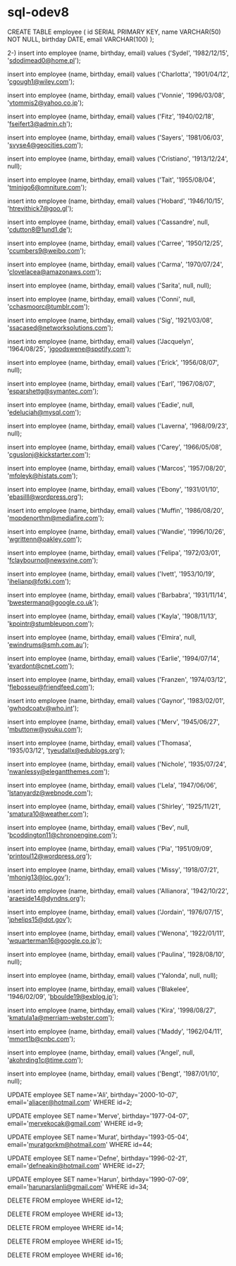 # sql-odev8

CREATE TABLE employee (
id SERIAL PRIMARY KEY,
name VARCHAR(50) NOT NULL,
birthday DATE,
email VARCHAR(100)
);

2-)
insert into employee (name, birthday, email) values ('Sydel', '1982/12/15', 'sdodimead0@home.pl');

insert into employee (name, birthday, email) values ('Charlotta', '1901/04/12', 'cgough1@wiley.com');

insert into employee (name, birthday, email) values ('Vonnie', '1996/03/08', 'vtommis2@yahoo.co.jp');

insert into employee (name, birthday, email) values ('Fitz', '1940/02/18', 'fseifert3@admin.ch');

insert into employee (name, birthday, email) values ('Sayers', '1981/06/03', 'svyse4@geocities.com');

insert into employee (name, birthday, email) values ('Cristiano', '1913/12/24', null);

insert into employee (name, birthday, email) values ('Tait', '1955/08/04', 'tminigo6@omniture.com');

insert into employee (name, birthday, email) values ('Hobard', '1946/10/15', 'htrevithick7@goo.gl');

insert into employee (name, birthday, email) values ('Cassandre', null, 'cdutton8@1und1.de');

insert into employee (name, birthday, email) values ('Carree', '1950/12/25', 'ccumbers9@weibo.com');

insert into employee (name, birthday, email) values ('Carma', '1970/07/24', 'clovelacea@amazonaws.com');

insert into employee (name, birthday, email) values ('Sarita', null, null);

insert into employee (name, birthday, email) values ('Conni', null, 'cchasmoorc@tumblr.com');

insert into employee (name, birthday, email) values ('Sig', '1921/03/08', 'ssacased@networksolutions.com');

insert into employee (name, birthday, email) values ('Jacquelyn', '1964/08/25', 'jgoodswene@spotify.com');

insert into employee (name, birthday, email) values ('Erick', '1956/08/07', null);

insert into employee (name, birthday, email) values ('Earl', '1967/08/07', 'esparshettg@symantec.com');

insert into employee (name, birthday, email) values ('Eadie', null, 'edeluciah@mysql.com');

insert into employee (name, birthday, email) values ('Laverna', '1968/09/23', null);

insert into employee (name, birthday, email) values ('Carey', '1966/05/08', 'cguslonj@kickstarter.com');

insert into employee (name, birthday, email) values ('Marcos', '1957/08/20', 'mfoleyk@histats.com');

insert into employee (name, birthday, email) values ('Ebony', '1931/01/10', 'ebasilll@wordpress.org');

insert into employee (name, birthday, email) values ('Muffin', '1986/08/20', 'mopdenorthm@mediafire.com');

insert into employee (name, birthday, email) values ('Wandie', '1996/10/26', 'wgrittenn@oakley.com');

insert into employee (name, birthday, email) values ('Felipa', '1972/03/01', 'fclaybourno@newsvine.com');

insert into employee (name, birthday, email) values ('Ivett', '1953/10/19', 'ihelianp@fotki.com');

insert into employee (name, birthday, email) values ('Barbabra', '1931/11/14', 'bwestermanq@google.co.uk');

insert into employee (name, birthday, email) values ('Kayla', '1908/11/13', 'kpointr@stumbleupon.com');

insert into employee (name, birthday, email) values ('Elmira', null, 'ewindrums@smh.com.au');

insert into employee (name, birthday, email) values ('Earlie', '1994/07/14', 'evardont@cnet.com');

insert into employee (name, birthday, email) values ('Franzen', '1974/03/12', 'flebosseu@friendfeed.com');

insert into employee (name, birthday, email) values ('Gaynor', '1983/02/01', 'gwhodcoatv@who.int');

insert into employee (name, birthday, email) values ('Merv', '1945/06/27', 'mbuttonw@youku.com');

insert into employee (name, birthday, email) values ('Thomasa', '1935/03/12', 'tyeudallx@edublogs.org');

insert into employee (name, birthday, email) values ('Nichole', '1935/07/24', 'nwanlessy@elegantthemes.com');

insert into employee (name, birthday, email) values ('Lela', '1947/06/06', 'lstanyardz@webnode.com');

insert into employee (name, birthday, email) values ('Shirley', '1925/11/21', 'smatura10@weather.com');

insert into employee (name, birthday, email) values ('Bev', null, 'bcoddington11@chronoengine.com');

insert into employee (name, birthday, email) values ('Pia', '1951/09/09', 'printoul12@wordpress.org');

insert into employee (name, birthday, email) values ('Missy', '1918/07/21', 'mhonig13@loc.gov');

insert into employee (name, birthday, email) values ('Allianora', '1942/10/22', 'araeside14@dyndns.org');

insert into employee (name, birthday, email) values ('Jordain', '1976/07/15', 'jphelips15@dot.gov');

insert into employee (name, birthday, email) values ('Wenona', '1922/01/11', 'wquarterman16@google.co.jp');

insert into employee (name, birthday, email) values ('Paulina', '1928/08/10', null);

insert into employee (name, birthday, email) values ('Yalonda', null, null);

insert into employee (name, birthday, email) values ('Blakelee', '1946/02/09', 'bboulde19@exblog.jp');

insert into employee (name, birthday, email) values ('Kira', '1998/08/27', 'kmatula1a@merriam-webster.com');

insert into employee (name, birthday, email) values ('Maddy', '1962/04/11', 'mmort1b@cnbc.com');

insert into employee (name, birthday, email) values ('Angel', null, 'akohrding1c@time.com');

insert into employee (name, birthday, email) values ('Bengt', '1987/01/10', null);



UPDATE employee
SET name='Ali',
    birthday='2000-10-07',
	  email='aliacer@hotmail.com'
WHERE id=2;


UPDATE employee
SET name='Merve',
    birthday='1977-04-07',
	  email='mervekocak@gmail.com'
WHERE id=9;


UPDATE employee
SET name='Murat',
	  birthday='1993-05-04',
	  email='muratgorkm@hotmail.com'
WHERE id=44;


UPDATE employee
SET name='Defne',
   	birthday='1996-02-21',
  	email='defneakin@hotmail.com'
WHERE id=27;


UPDATE employee
SET name='Harun',
  	birthday='1990-07-09',
	  email='harunarslanli@gmail.com'
WHERE id=34;




DELETE FROM employee
WHERE id=12;


DELETE FROM employee
WHERE id=13;


DELETE FROM employee
WHERE id=14;


DELETE FROM employee
WHERE id=15;


DELETE FROM employee
WHERE id=16;

